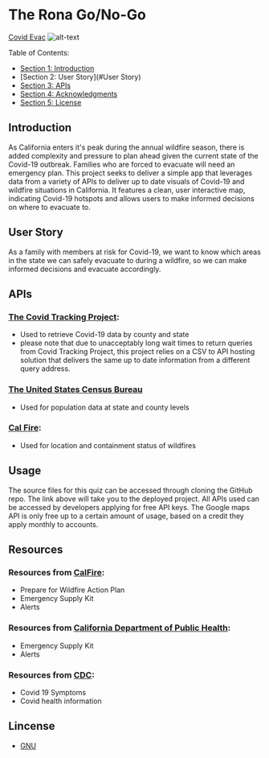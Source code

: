 # The Rona Go/No-Go 

[Covid Evac](https://clydebaron2000.github.io/Project1/)
![alt-text](xxxx.gif)

Table of Contents:

- [Section 1: Introduction](#Introduction)
- [Section 2: User Story](#User Story)
- [Section 3: APIs](#APIs)
- [Section 4: Acknowledgments](#Resources)
- [Section 5: License](#License)

## Introduction

As California enters it's peak during the annual wildfire season, there is added complexity and pressure to plan ahead given the current state of the Covid-19 outbreak. Families who are forced to evacuate will need an emergency plan. This project seeks to deliver a simple app that leverages data from a variety of APIs to deliver up to date visuals of Covid-19 and wildfire situations in California. It features a clean, user interactive map, indicating Covid-19 hotspots and allows users to make informed decisions on where to evacuate to.


## User Story

As a family with members at risk for Covid-19, we want to know which areas in the state we can safely evacuate to during a wildfire, so we can make informed decisions and evacuate accordingly. 


## APIs

### [The Covid Tracking Project](www.covidtracking.com/data/api):
* Used to retrieve Covid-19 data by county and state
* please note that due to unacceptably long wait times to return queries from Covid Tracking Project, this project relies on a CSV to API hosting solution that delivers the same up to date information from a different query address.

### [The United States Census Bureau](https://www.census.gov/data/developers.html)
* Used for population data at state and county levels

### [Cal Fire](fire.ca.gov):
* Used for location and containment status of wildfires


## Usage ##

The source files for this quiz can be accessed through cloning the GitHub repo. The link above will take you to the deployed project. All APIs used can be accessed by developers applying for free API keys. The Google maps API is only free up to a certain amount of usage, based on a credit they apply monthly to accounts.

## Resources
### Resources from [CalFire](https://www.readyforwildfire.org/):
* Prepare for Wildfire Action Plan
* Emergency Supply Kit
* Alerts 

### Resources from [California Department of Public Health](https://covid19.ca.gov/):
* Emergency Supply Kit
* Alerts 

### Resources from [CDC](https://www.cdc.gov):
* Covid 19 Symptoms
* Covid health information

## Lincense
* [GNU](LICENSE)
